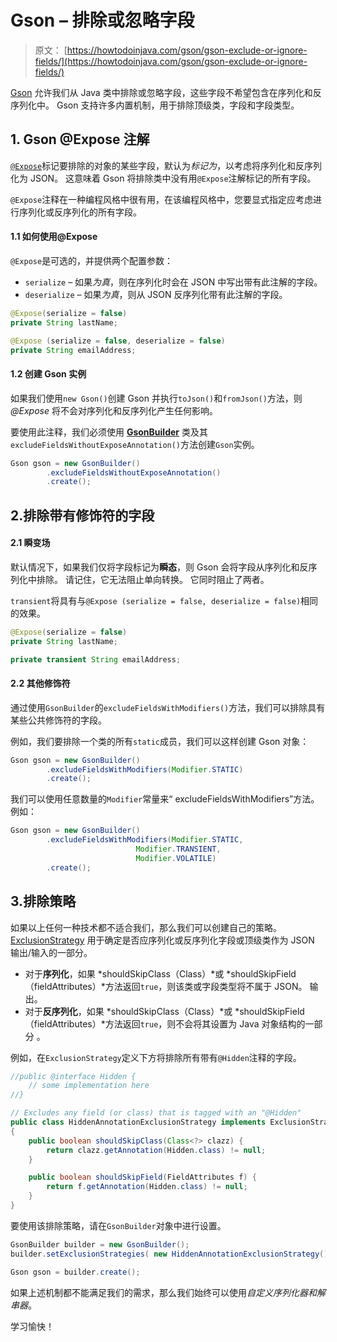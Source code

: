 # Gson – 排除或忽略字段

> 原文： [https://howtodoinjava.com/gson/gson-exclude-or-ignore-fields/](https://howtodoinjava.com/gson/gson-exclude-or-ignore-fields/)

[Gson](https://howtodoinjava.com/learningpaths/gson/) 允许我们从 Java 类中排除或忽略字段，这些字段不希望包含在序列化和反序列化中。 Gson 支持许多内置机制，用于排除顶级类，字段和字段类型。

## 1\. Gson @Expose 注解

[`@Expose`](https://static.javadoc.io/com.google.code.gson/gson/2.8.5/com/google/gson/annotations/Expose.html)标记要排除的对象的某些字段，默认为*标记为*，以考虑将序列化和反序列化为 JSON。 这意味着 Gson 将排除类中没有用`@Expose`注解标记的所有字段。

`@Expose`注释在一种编程风格中很有用，在该编程风格中，您要显式指定应考虑进行序列化或反序列化的所有字段。

#### 1.1 如何使用@Expose

`@Expose`是可选的，并提供两个配置参数：

*   `serialize` – 如果*为真*，则在序列化时会在 JSON 中写出带有此注解的字段。
*   `deserialize` – 如果*为真*，则从 JSON 反序列化带有此注解的字段。

```java
@Expose(serialize = false) 
private String lastName;

@Expose (serialize = false, deserialize = false) 
private String emailAddress;

```

#### 1.2 创建 Gson 实例

如果我们使用`new Gson()`创建 Gson 并执行`toJson()`和`fromJson()`方法，则 *@Expose* 将不会对序列化和反序列化产生任何影响。

要使用此注释，我们必须使用 [**GsonBuilder**](https://howtodoinjava.com/gson/gson-gsonbuilder-configuration/) 类及其`excludeFieldsWithoutExposeAnnotation()`方法创建`Gson`实例。

```java
Gson gson = new GsonBuilder()
		.excludeFieldsWithoutExposeAnnotation()
		.create();

```

## 2.排除带有修饰符的字段

#### 2.1 瞬变场

默认情况下，如果我们仅将字段标记为**瞬态**，则 Gson 会将字段从序列化和反序列化中排除。 请记住，它无法阻止单向转换。 它同时阻止了两者。

`transient`将具有与`@Expose (serialize = false, deserialize = false)`相同的效果。

```java
@Expose(serialize = false) 
private String lastName;

private transient String emailAddress;

```

#### 2.2 其他修饰符

通过使用`GsonBuilder`的`excludeFieldsWithModifiers()`方法，我们可以排除具有某些公共修饰符的字段。

例如，我们要排除一个类的所有`static`成员，我们可以这样创建 Gson 对象：

```java
Gson gson = new GsonBuilder()
		.excludeFieldsWithModifiers(Modifier.STATIC)
		.create();

```

我们可以使用任意数量的`Modifier`常量来“ excludeFieldsWithModifiers”方法。 例如：

```java
Gson gson = new GsonBuilder()
		.excludeFieldsWithModifiers(Modifier.STATIC, 
							Modifier.TRANSIENT, 
							Modifier.VOLATILE)
		.create();

```

## 3.排除策略

如果以上任何一种技术都不适合我们，那么我们可以创建自己的策略。 [ExclusionStrategy](https://static.javadoc.io/com.google.code.gson/gson/2.8.5/com/google/gson/ExclusionStrategy.html) 用于确定是否应序列化或反序列化字段或顶级类作为 JSON 输出/输入的一部分。

*   对于**序列化**，如果 *shouldSkipClass（Class）*或 *shouldSkipField（fieldAttributes）*方法返回`true`，则该类或字段类型将不属于 JSON。 输出。
*   对于**反序列化**，如果 *shouldSkipClass（Class）*或 *shouldSkipField（fieldAttributes）*方法返回`true`，则不会将其设置为 Java 对象结构的一部分 。

例如，在`ExclusionStrategy`定义下方将排除所有带有`@Hidden`注释的字段。

```java
//public @interface Hidden {
	// some implementation here
//}

// Excludes any field (or class) that is tagged with an "@Hidden"
public class HiddenAnnotationExclusionStrategy implements ExclusionStrategy 
{
	public boolean shouldSkipClass(Class<?> clazz) {
	 	return clazz.getAnnotation(Hidden.class) != null;
	}

	public boolean shouldSkipField(FieldAttributes f) {
	 	return f.getAnnotation(Hidden.class) != null;
	}
}

```

要使用该排除策略，请在`GsonBuilder`对象中进行设置。

```java
GsonBuilder builder = new GsonBuilder();
builder.setExclusionStrategies( new HiddenAnnotationExclusionStrategy() );

Gson gson = builder.create();

```

如果上述机制都不能满足我们的需求，那么我们始终可以使用*自定义序列化器和解串器*。

学习愉快！